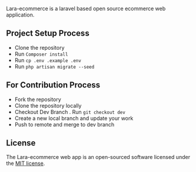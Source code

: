 
Lara-ecommerce is a laravel based open source ecommerce web application.


## Project Setup Process

- Clone the repository
- Run `Composer install`
- Run `cp .env .example .env`
- Run `php artisan migrate --seed`

## For Contribution Process

- Fork the repository
- Clone the repository locally
- Checkout Dev Branch . Run `git checkout dev`
- Create a new local branch and update your work
- Push to remote and merge to dev branch

## License

The Lara-ecommerce web app is an open-sourced software licensed under the [MIT license](https://opensource.org/licenses/MIT).
